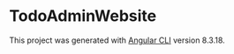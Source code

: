 # TodoAdminWebsite

This project was generated with [Angular CLI](https://github.com/angular/angular-cli) version 8.3.18.

